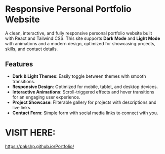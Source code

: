 # Responsive Personal Portfolio Website

A clean, interactive, and fully responsive personal portfolio website built with React and Tailwind CSS. This site supports **Dark Mode** and **Light Mode** with animations and a modern design, optimized for showcasing projects, skills, and contact details.

## Features
- **Dark & Light Themes**: Easily toggle between themes with smooth transitions.
- **Responsive Design**: Optimized for mobile, tablet, and desktop devices.
- **Interactive Animations**: Scroll-triggered effects and hover transitions for an engaging user experience.
- **Project Showcase**: Filterable gallery for projects with descriptions and live links.
- **Contact Form**: Simple form with social media links to connect with you.

# VISIT HERE:
https://pakshp.github.io/Portfolio/
